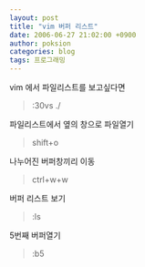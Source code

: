 ```yaml
---
layout: post
title: "vim 버퍼 리스트"
date: 2006-06-27 21:02:00 +0900
author: poksion
categories: blog
tags: 프로그래밍
---
```


vim 에서 파일리스트를 보고싶다면
> :30vs ./

파일리스트에서 옆의 창으로 파일열기
> shift+o

나누어진 버퍼창끼리 이동
> ctrl+w+w

버퍼 리스트 보기
> :ls

5번째 버퍼열기
> :b5


